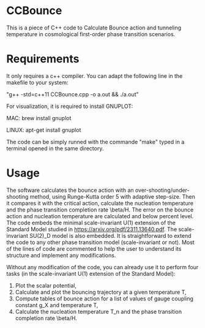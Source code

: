 # CCBounce
This is a piece of C++ code to Calculate Bounce action and tunneling temperature in cosmological first-order phase transition scenarios.

# Requirements

It only requires a c++ compiler. 	You can adapt the following line in the makefile to your system:

"g++  -std=c++11 CCBounce.cpp -o a.out && ./a.out"

For visualization, it is required to install GNUPLOT:

MAC: brew install gnuplot

LINUX: apt-get install gnuplot

The code can be simply runned with the commande "make" typed in a terminal opened in the same directory.

# Usage

The software calculates the bounce action with an over-shooting/under-shooting method, using Runge-Kutta order 5 with adaptive step-size.
Then it compares it with the critical action, calculate the nucleation temperature and the phase transition completion rate \beta/H.
The error on the bounce action and nucleation temperature are calculated and below percent level.
The code embeds the minimal scale-invariant U(1) extension of the Standard Model studied in https://arxiv.org/pdf/2311.13640.pdf.
The scale-invariant SU(2)_D model is also embedded.
It is straightforward to extend the code to any other phase transition model (scale-invariant or not).
Most of the lines of code are commented to help the user to understand its structure and implement any modifications.

Without any modification of the code, you can already use it to perform four tasks (in the scale-invariant U(1) extension of the Standard Model):
1) Plot the scalar potential,
2) Calculate and plot the bouncing trajectory at a given temperature T,
3) Compute tables of bounce action for a list of values of gauge coupling constant g_X and temperature T,
4) Calculate the nucleation temperature T_n and the phase transition completion rate \beta/H.
